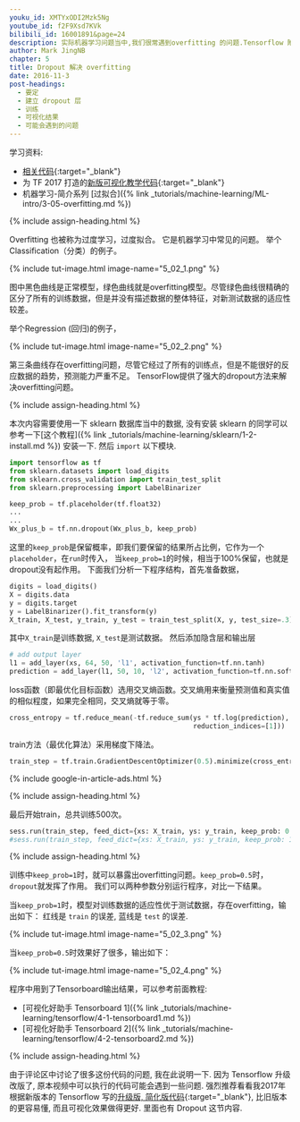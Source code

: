 ```yaml
---
youku_id: XMTYxODI2Mzk5Ng
youtube_id: f2F9Xsd7KVk
bilibili_id: 16001891&page=24
description: 实际机器学习问题当中,我们很常遇到overfitting 的问题.Tensorflow 附有一个很好解决 overfitting 问题的工具,叫做dropout, 你只需要给予它一个不被 drop 掉的百分比就能很好的降低 overfitting.
author: Mark JingNB
chapter: 5
title: Dropout 解决 overfitting
date: 2016-11-3
post-headings:
  - 要定
  - 建立 dropout 层
  - 训练
  - 可视化结果
  - 可能会遇到的问题
---
```



学习资料:
  * [相关代码](https://github.com/MorvanZhou/tutorials/tree/master/tensorflowTUT/tf17_dropout){:target="_blank"}
  * 为 TF 2017 打造的[新版可视化教学代码](https://github.com/MorvanZhou/Tensorflow-Tutorial){:target="_blank"}
  * 机器学习-简介系列 [过拟合]({% link _tutorials/machine-learning/ML-intro/3-05-overfitting.md %})

{% include assign-heading.html %}

Overfitting 也被称为过度学习，过度拟合。 它是机器学习中常见的问题。
举个Classification（分类）的例子。

{% include tut-image.html image-name="5_02_1.png" %}

图中黑色曲线是正常模型，绿色曲线就是overfitting模型。尽管绿色曲线很精确的区分了所有的训练数据，但是并没有描述数据的整体特征，对新测试数据的适应性较差。

举个Regression (回归)的例子，

{% include tut-image.html image-name="5_02_2.png" %}

第三条曲线存在overfitting问题，尽管它经过了所有的训练点，但是不能很好的反应数据的趋势，预测能力严重不足。
TensorFlow提供了强大的dropout方法来解决overfitting问题。

{% include assign-heading.html %}

本次内容需要使用一下 sklearn 数据库当中的数据, 没有安装 sklearn 
的同学可以参考一下[这个教程]({% link _tutorials/machine-learning/sklearn/1-2-install.md %})
安装一下. 然后 `import` 以下模块.

```python
import tensorflow as tf
from sklearn.datasets import load_digits
from sklearn.cross_validation import train_test_split
from sklearn.preprocessing import LabelBinarizer
```

```python
keep_prob = tf.placeholder(tf.float32)
...
...
Wx_plus_b = tf.nn.dropout(Wx_plus_b, keep_prob)
```

这里的`keep_prob`是保留概率，即我们要保留的结果所占比例，它作为一个`placeholder`，在`run`时传入，
当`keep_prob=1`的时候，相当于100%保留，也就是dropout没有起作用。
下面我们分析一下程序结构，首先准备数据，

```python
digits = load_digits()
X = digits.data
y = digits.target
y = LabelBinarizer().fit_transform(y)
X_train, X_test, y_train, y_test = train_test_split(X, y, test_size=.3)
```

其中`X_train`是训练数据, `X_test`是测试数据。
然后添加隐含层和输出层

```python
# add output layer
l1 = add_layer(xs, 64, 50, 'l1', activation_function=tf.nn.tanh)
prediction = add_layer(l1, 50, 10, 'l2', activation_function=tf.nn.softmax)
```

loss函数（即最优化目标函数）选用交叉熵函数。交叉熵用来衡量预测值和真实值的相似程度，如果完全相同，交叉熵就等于零。

```python
cross_entropy = tf.reduce_mean(-tf.reduce_sum(ys * tf.log(prediction),
                                              reduction_indices=[1]))  # loss
```
train方法（最优化算法）采用梯度下降法。

```python
train_step = tf.train.GradientDescentOptimizer(0.5).minimize(cross_entropy)
```




{% include google-in-article-ads.html %}

{% include assign-heading.html %}

最后开始train，总共训练500次。

```python
sess.run(train_step, feed_dict={xs: X_train, ys: y_train, keep_prob: 0.5})
#sess.run(train_step, feed_dict={xs: X_train, ys: y_train, keep_prob: 1})
```

{% include assign-heading.html %}


训练中`keep_prob=1`时，就可以暴露出overfitting问题。`keep_prob=0.5`时，`dropout`就发挥了作用。
我们可以两种参数分别运行程序，对比一下结果。

当`keep_prob=1`时，模型对训练数据的适应性优于测试数据，存在overfitting，输出如下：
红线是 `train` 的误差, 蓝线是 `test` 的误差.

{% include tut-image.html image-name="5_02_3.png" %}

当`keep_prob=0.5`时效果好了很多，输出如下：

{% include tut-image.html image-name="5_02_4.png" %}

程序中用到了Tensorboard输出结果，可以参考前面教程:

* [可视化好助手 Tensorboard 1]({% link _tutorials/machine-learning/tensorflow/4-1-tensorboard1.md %})
* [可视化好助手 Tensorboard 2]({% link _tutorials/machine-learning/tensorflow/4-2-tensorboard2.md %})






{% include assign-heading.html %}

由于评论区中讨论了很多这份代码的问题, 我在此说明一下. 因为 Tensorflow 升级改版了, 原本视频中可以执行的代码可能会遇到一些问题.
强烈推荐看看我2017年根据新版本的 Tensorflow 写的[升级版, 简化版代码](https://github.com/MorvanZhou/Tensorflow-Tutorial){:target="_blank"},
比旧版本的更容易懂, 而且可视化效果做得更好. 里面也有 Dropout 这节内容.